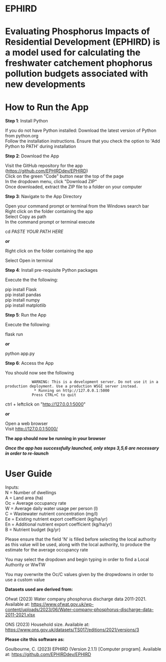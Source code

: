 # EPHIRD
# Evaluating Phosphorus Impacts of Residential Development (EPHIRD) is a model used for calculating the freshwater catchement phophorus pollution budgets associated with new developments 

# How to Run the App

**Step 1**: Install Python

If you do not have Python installed:
Download the latest version of Python from python.org  
Follow the installation instructions. Ensure that you check the option to 'Add Python to PATH' during installation


**Step 2**: Download the App

Visit the GitHub repository for the app (https://github.com/EPHIRDdev/EPHIRD)  
Click on the green "Code" button near the top of the page  
In the dropdown menu, click "Download ZIP"  
Once downloaded, extract the ZIP file to a folder on your computer  


**Step 3**: Navigate to the App Directory


Open your command prompt or terminal from the Windows search bar  
Right click on the folder containing the app  
Select Copy as path  
In the command prompt or terminal execute  

cd _PASTE YOUR PATH HERE_

_**or**_

Right click on the folder containing the app

Select Open in terminal

**Step 4**: Install pre-requisite Python packages

Execute the the following:

pip install Flask  
pip install pandas  
pip install numpy  
pip install matplotlib  

**Step 5**: Run the App

Execute the following:

flask run

_**or**_

python app.py 

**Step 6**: Access the App

You should now see the following 

                WARNING: This is a development server. Do not use it in a production deployment. Use a production WSGI server instead.
                 * Running on http://127.0.0.1:5000
                Press CTRL+C to quit

ctrl + leftclick on "http://127.0.0.1:5000" 

_**or**_

Open a web browser  
Visit http://127.0.0.1:5000/ 



******The app should now be running in your browser******


**_Once the app has successfully launched, only steps 3,5,6 are necessary in order to re-launch_**



# User Guide 

Inputs:   
N = Number of dwellings  
A = Land area (ha)  
Oc = Average occupancy rate  
W = Average daily water usage per person (l)  
C = Wastewater nutrient concentration (mg/l)  
Ee = Existing nutrient export coefficient (kg/ha/yr)  
En = Additional nutrient export coefficient (kg/ha/yr)  
B = Nutrient budget (kg/yr)  

Please ensure that the field 'N' is filled before selecting the local authority as this value will be used, along with the local authority, to produce the estimate for the average occupancy rate  

You may select the dropdown and begin typing in order to find a Local Authority or WwTW

You may overwrite the Oc/C values given by the dropwdowns in order to use a custom value



**Datasets used are derived from:**

Ofwat (2023) Water company phosphorus discharge data 2011-2021. Available at: https://www.ofwat.gov.uk/wp-content/uploads/2023/06/Water-company-phosphorus-discharge-data-2011-2021.xlsx

ONS (2023) Household size. Available at: https://www.ons.gov.uk/datasets/TS017/editions/2021/versions/3



**Please cite this software as:**

Goulbourne, C. (2023) EPHIRD (Version 2.1.1) [Computer program]. Available at: https://github.com/EPHIRDdev/EPHIRD
